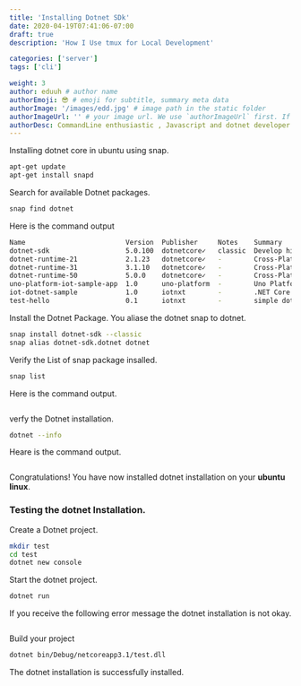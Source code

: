 ```yaml
---
title: 'Installing Dotnet SDk'
date: 2020-04-19T07:41:06-07:00
draft: true
description: 'How I Use tmux for Local Development'

categories: ['server']
tags: ['cli']

weight: 3
author: eduuh # author name
authorEmoji: 😎 # emoji for subtitle, summary meta data
authorImage: '/images/edd.jpg' # image path in the static folder
authorImageUrl: '' # your image url. We use `authorImageUrl` first. If not set, we use `authorImage`.
authorDesc: CommandLine enthusiastic , Javascript and dotnet developer # author description
---
```


Installing dotnet core in ubuntu using snap.

```bash
apt-get update
apt-get install snapd
```

Search for available Dotnet packages.

```bash
snap find dotnet
```

Here is the command output

```bash
Name                         Version  Publisher     Notes    Summary
dotnet-sdk                   5.0.100  dotnetcore✓   classic  Develop high performance applications in less time, on any platform.
dotnet-runtime-21            2.1.23   dotnetcore✓   -        Cross-Platform .NET Core Runtime.
dotnet-runtime-31            3.1.10   dotnetcore✓   -        Cross-Platform .NET Core Runtime.
dotnet-runtime-50            5.0.0    dotnetcore✓   -        Cross-Platform .NET Runtime.
uno-platform-iot-sample-app  1.0      uno-platform  -        Uno Platform IoT Sample App
iot-dotnet-sample            1.0      iotnxt        -        .NET Core example Snap
test-hello                   0.1      iotnxt        -        simple dotnet hello world
```

Install the Dotnet Package. You aliase the dotnet snap to dotnet.

```bash
snap install dotnet-sdk --classic
snap alias dotnet-sdk.dotnet dotnet
```

Verify the List of snap package insalled.

```bash
snap list
```

Here is the command output.

```bash
```

verfy the Dotnet installation.

```bash
dotnet --info
```

Heare is the command output.

```bash
```

Congratulations! You have now installed dotnet installation on your **ubuntu linux**.

### Testing the dotnet Installation.

Create a Dotnet project.

```bash
mkdir test
cd test
dotnet new console
```

Start the dotnet project.

```bash
dotnet run
```

If you receive the following error message the dotnet installation is not okay.

```bash

```

Build your project

```bash
dotnet bin/Debug/netcoreapp3.1/test.dll
```

The dotnet installation is successfully installed.